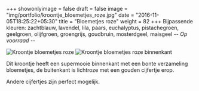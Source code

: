 +++
showonlyimage = false
draft = false
image = "img/portfolio/kroontje_bloemetjes_roze.jpg"
date = "2016-11-05T18:25:22+05:30"
title = "Bloemetjes roze"
weight = 82
+++
Bijpassende kleuren: zachtblauw, lavendel, lila, paars, euchalyptus, pistachegroen, geelgroen, olijfgroen, groengrijs, goudbruin, mosterdgeel, maisgeel
*-- Op voorraad --*
<!--more-->
![Kroontje bloemetjes roze][1]
![Kroontje bloemetjes roze binnenkant][2]

Dit kroontje heeft een supermooie binnenkant met een bonte verzameling bloemetjes, de buitenkant is lichtroze  met een gouden cijfertje erop.

Andere cijfertjes zijn perfect mogelijk.

[1]: /img/portfolio/kroontje_bloemetjes_roze.jpg
[2]: /img/portfolio/alternatieven/kroontje_bloemetjes_roze_binnenkant.jpg
